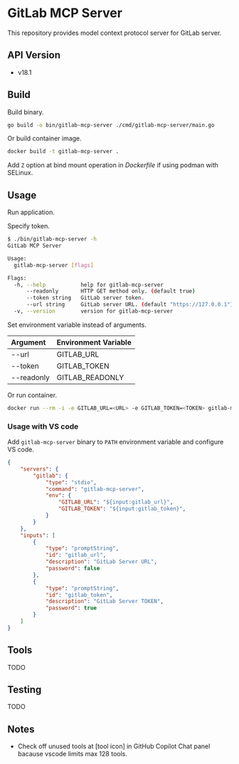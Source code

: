 # GitLab MCP Server

This repository provides model context protocol server for GitLab server.

## API Version

* v18.1

## Build

Build binary.

```sh
go build -o bin/gitlab-mcp-server ./cmd/gitlab-mcp-server/main.go
```

Or build container image.

```sh
docker build -t gitlab-mcp-server .
```

Add `Z` option at bind mount operation in *Dockerfile* if using podman with SELinux.

## Usage

Run application.

Specify token.

```sh
$ ./bin/gitlab-mcp-server -h
GitLab MCP Server

Usage:
  gitlab-mcp-server [flags]

Flags:
  -h, --help           help for gitlab-mcp-server
      --readonly       HTTP GET method only. (default true)
      --token string   GitLab server token.
      --url string     GitLab server URL. (default "https://127.0.0.1")
  -v, --version        version for gitlab-mcp-server
```

Set environment variable instead of arguments.

| Argument   | Environment Variable |
| :--------- | :------------------- |
| --url      | GITLAB_URL           |
| --token    | GITLAB_TOKEN         |
| --readonly | GITLAB_READONLY      |

Or run container.

```sh
docker run --rm -i -e GITLAB_URL=<URL> -e GITLAB_TOKEN=<TOKEN> gitlab-mcp-server
```

### Usage with VS code

Add `gitlab-mcp-server` binary to `PATH` environment variable and configure VS code.

```json
{
    "servers": {
        "gitlab": {
            "type": "stdio",
            "command": "gitlab-mcp-server",
            "env": {
                "GITLAB_URL": "${input:gitlab_url}",
                "GITLAB_TOKEN": "${input:gitlab_token}",
            }
        }
    },
    "inputs": [
        {
            "type": "promptString",
            "id": "gitlab_url",
            "description": "GitLab Server URL",
            "password": false
        },
        {
            "type": "promptString",
            "id": "gitlab_token",
            "description": "GitLab Server TOKEN",
            "password": true
        }
    ]
}
```

## Tools

TODO

## Testing

TODO

## Notes

* Check off unused tools at [tool icon] in GitHub Copilot Chat panel bacause vscode limits max 128 tools.
